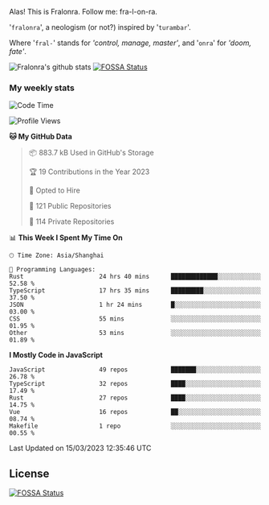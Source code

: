 Alas! This is Fralonra. Follow me: fra-l-on-ra.

'`fralonra`', a neologism (or not?) inspired by '`turambar`'.

Where '`fral-`' stands for *'control, manage, master'*, and '`onra`' for *'doom, fate'*.

![Fralonra's github stats](https://github-readme-stats.vercel.app/api?username=fralonra)
[![FOSSA Status](https://app.fossa.com/api/projects/git%2Bgithub.com%2Ffralonra%2Ffralonra.svg?type=shield)](https://app.fossa.com/projects/git%2Bgithub.com%2Ffralonra%2Ffralonra?ref=badge_shield)

### My weekly stats

<!--START_SECTION:waka-->
![Code Time](http://img.shields.io/badge/Code%20Time-3%2C176%20hrs%2045%20mins-blue)

![Profile Views](http://img.shields.io/badge/Profile%20Views-3-blue)

**🐱 My GitHub Data** 

> 📦 883.7 kB Used in GitHub's Storage 
 > 
> 🏆 19 Contributions in the Year 2023
 > 
> 💼 Opted to Hire
 > 
> 📜 121 Public Repositories 
 > 
> 🔑 114 Private Repositories 
 > 
📊 **This Week I Spent My Time On** 

```text
🕑︎ Time Zone: Asia/Shanghai

💬 Programming Languages: 
Rust                     24 hrs 40 mins      █████████████░░░░░░░░░░░░   52.58 % 
TypeScript               17 hrs 35 mins      █████████░░░░░░░░░░░░░░░░   37.50 % 
JSON                     1 hr 24 mins        █░░░░░░░░░░░░░░░░░░░░░░░░   03.00 % 
CSS                      55 mins             ░░░░░░░░░░░░░░░░░░░░░░░░░   01.95 % 
Other                    53 mins             ░░░░░░░░░░░░░░░░░░░░░░░░░   01.89 % 
```

**I Mostly Code in JavaScript** 

```text
JavaScript               49 repos            ███████░░░░░░░░░░░░░░░░░░   26.78 % 
TypeScript               32 repos            ████░░░░░░░░░░░░░░░░░░░░░   17.49 % 
Rust                     27 repos            ████░░░░░░░░░░░░░░░░░░░░░   14.75 % 
Vue                      16 repos            ██░░░░░░░░░░░░░░░░░░░░░░░   08.74 % 
Makefile                 1 repo              ░░░░░░░░░░░░░░░░░░░░░░░░░   00.55 % 
```




 Last Updated on 15/03/2023 12:35:46 UTC
<!--END_SECTION:waka-->

## License
[![FOSSA Status](https://app.fossa.com/api/projects/git%2Bgithub.com%2Ffralonra%2Ffralonra.svg?type=large)](https://app.fossa.com/projects/git%2Bgithub.com%2Ffralonra%2Ffralonra?ref=badge_large)